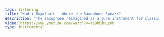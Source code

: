 ```yaml
---
tags: listening
title: "Kadri Gopalnath - Where the Saxophone Speaks"
description: "The saxophone reimagined as a pure instrument for classical Carnatic music, by a unique artist who made it sound like a temple nagaswaram"
video: https://www.youtube.com/watch?v=aoDhBdMLzOM
type: instrumental
---
```


